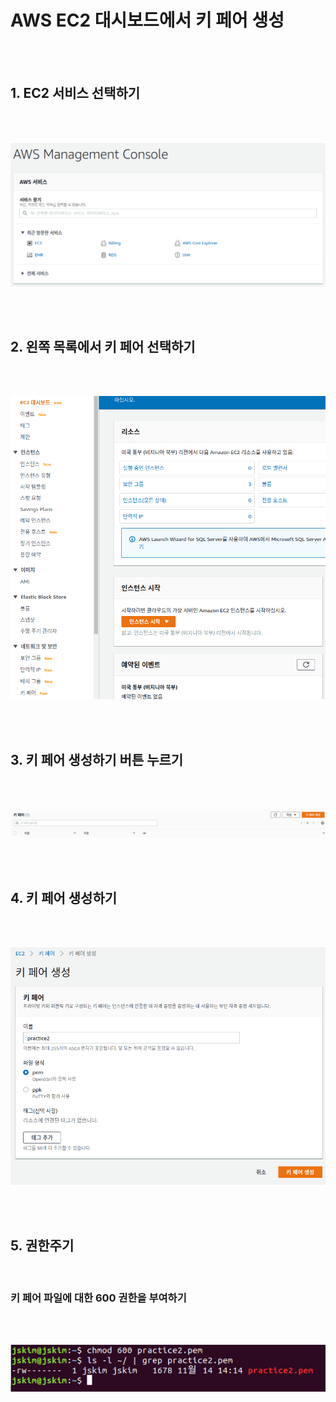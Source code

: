 
<h1> AWS EC2 대시보드에서 키 페어 생성 </h1>

<br><br>

<h2> 1. EC2 서비스 선택하기 </h2>

<br><br>

![keypair](https://github.com/daldalhada/bigdata/blob/main/images/keypair/keypair(1).png)

<br><br>

<h2> 2. 왼쪽 목록에서 키 페어 선택하기 </h2>

<br><br>

![keypair](https://github.com/daldalhada/bigdata/blob/main/images/keypair/keypair(2).png)

<br><br>

<h2> 3. 키 페어 생성하기 버튼 누르기 </h2>

<br><br>

![keypair](https://github.com/daldalhada/bigdata/blob/main/images/keypair/keypair(3).png)

<br><br>

<h2> 4. 키 페어 생성하기 </h2>

<br><br>

![keypair](https://github.com/daldalhada/bigdata/blob/main/images/keypair/keypair(4).png)

<br><br>

<h2> 5. 권한주기 </h2>

<br> 

<h3> 키 페어 파일에 대한 600 권한을 부여하기 </h3>

<br><br>

![keypair](https://github.com/daldalhada/bigdata/blob/main/images/keypair/keypair(5).png)